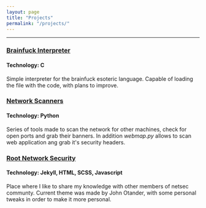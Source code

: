 ```yaml
---
layout: page
title: "Projects"
permalink: "/projects/"
---
```


___
### [Brainfuck Interpreter](https://github.com/W3ndige/brainfuck-c)
#### Technology: C
Simple interpreter for the brainfuck esoteric language. Capable of loading the file with the code, with plans to improve.


### [Network Scanners](https://github.com/W3ndige/poor-network-scanner)
#### Technology: Python
Series of tools made to scan the network for other machines, check for open ports and grab their banners. In addition *webmap.py* allows to scan web application ang grab it's security headers.


### [Root Network Security](https://github.com/W3ndige/w3ndige.github.io)
#### Technology: Jekyll, HTML, SCSS, Javascript
Place where I like to share my knowledge with other members of netsec communty. Current theme was made by John Otander, with some personal tweaks in order to make it more personal.
